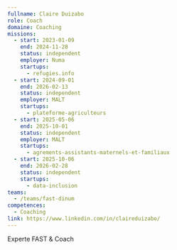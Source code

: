 ```yaml
---
fullname: Claire Duizabo
role: Coach
domaine: Coaching
missions:
  - start: 2023-01-09
    end: 2024-11-28
    status: independent
    employer: Numa
    startups:
      - refugies.info
  - start: 2024-09-01
    end: 2026-02-13
    status: independent
    employer: MALT
    startups:
      - plateforme-agriculteurs
  - start: 2025-05-06
    end: 2025-10-01
    status: independent
    employer: MALT
    startups:
      - agrements-assistants-maternels-et-familiaux
  - start: 2025-10-06
    end: 2026-02-28
    status: independent
    startups:
      - data-inclusion
teams:
  - /teams/fast-dinum
competences:
  - Coaching
link: https://www.linkedin.com/in/claireduizabo/
---
```

Experte FAST & Coach 